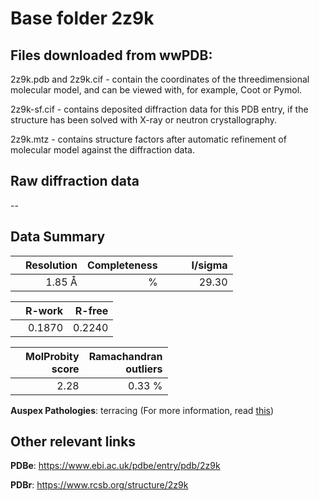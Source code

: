# Base folder 2z9k

## Files downloaded from wwPDB:

2z9k.pdb and 2z9k.cif - contain the coordinates of the threedimensional molecular model, and can be viewed with, for example, Coot or Pymol.

2z9k-sf.cif - contains deposited diffraction data for this PDB entry, if the structure has been solved with X-ray or neutron crystallography.

2z9k.mtz - contains structure factors after automatic refinement of molecular model against the diffraction data.

## Raw diffraction data

--<br> 

## Data Summary
|   | Resolution | Completeness| I/sigma |
|---|-------------:|----------------:|--------------:|
|   |1.85 Å|      %|<img width=50/>29.30|

|   | **R-work**| **R-free**   
|---|-------------:|----------------:|           
||  0.1870|  0.2240|

|   |**MolProbity<br>score**| **Ramachandran<br>outliers** 
|---|-------------:|----------------:|
||  2.28|  0.33 %|

**Auspex Pathologies**: terracing (For more information, read [this](https://github.com/thorn-lab/coronavirus_structural_task_force/blob/master/pdb/3c_like_proteinase/SARS-CoV/2z9k/validation/auspex/2z9k_auspex_comments.txt))

 



## Other relevant links 
**PDBe**:  https://www.ebi.ac.uk/pdbe/entry/pdb/2z9k
 
**PDBr**: https://www.rcsb.org/structure/2z9k 

